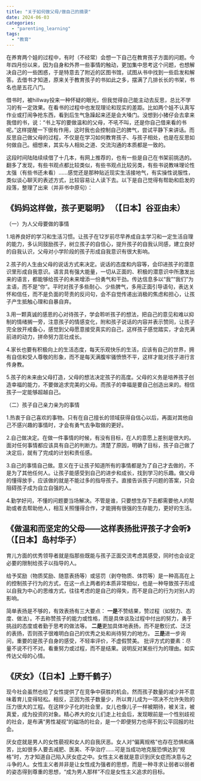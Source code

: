 ```yaml
---
title: "关于如何做父母/做自己的摘录"
date: 2024-06-03
categories: 
  - "parenting_learning"
tags: 
  - "教育"
---
```


在养育两个娃的过程中，有时（不经常）会想一下自己在教育孩子方面的问题。今年四月份以来，因为自身和外界一些事情的触动，更加集中思考这个问题，也想解决自己的一些困惑，于是特意去了附近的区图书馆，试图从书中找到一些启发和解答。去借书才知道，原来关于教育孩子的书如此之多，摆满了几排长长的书架，书名也是五花八门。

借书时，被hillway投来一种怀疑的眼光，但我觉得自己能主动去反思，总比不学习的有一定效果。在看书的过程中也发现理论和现实的差距。比如两个娃不认真写作业或打闹争抢东西，看到后生气急躁起来还是会大嗓门。没想到小猪仔会去拿来我借的书，说：“书上写的要做温和的父母，不吼不叫，还是你自己借来看的书呢。”这样提醒一下很有作用，这时我也会控制自己的脾气，尝试平静下来讲话。而反思自己做父母的过程，不仅是在学习如何教育孩子、与孩子相处，也是在反思如何做自己。细想来，其实与人相处之道、交流沟通的本质都是一致的。

这段时间陆陆续续借了十几本，有网上推荐的，也有一些是自己在书架前挑选的。翻多了发现，有些书观点都比较类似，有些书观点比较另类，有些书说教味理论性太强（有些书还未看）……感觉还是那种贴近现实生活接地气，有实操性说服性，类似谈心聊天的表述方式，比较容易让人读下去。以下是自己觉得有帮助和启发的段落，整理了出来（并非书中原句）：

## 《妈妈这样做，孩子更聪明》 （【日本】谷亚由未）

（一）为人父母要做的事情

1.培养良好的学习和生活习惯。让孩子在12岁前尽早养成自主学习和一定生活自理的能力，多认同鼓励孩子，树立孩子的自信心，提升孩子的自我认同感，建立良好的自我认识，父母对小学阶段的孩子形成自我意识有很大影响。

2.孩子的人生由父母的说话方式来决定。说话的态度和内容等，会印进孩子的潜意识里形成自我意识。语言具有强大能量，一切从正面的、积极的潜意识中所激发出来的语言，都能够给孩子的未来增添一份勇气和干劲。传达信息多以“我”“我们”为主语，而不是“你”。平时对孩子多些耐心、少些脾气，多用正面引导语句，表达关怀和信任，而不是负面的苛责的反问句，会不自觉传递出消极的焦虑和担心，让孩子产生抵触心理和自暴自弃。

3.用一颗真诚的感恩的心对待孩子，学会聆听孩子的想法，把自己的意见和难以抑制的情绪搁一旁，注意孩子的情感变化，附和孩子说话的内容并表示赞同，让孩子完全放开戒备心，感觉到父母愿意接受真实的自己，这样孩子感觉踏实，才会充满前进的动力，拼命努力茁壮成长。

4.家长也要有积极向上的生活态度，每天乐观快乐的生活，应该有自己的世界，拥有自信和受人尊敬的形象，而不是每天满腹牢骚愤愤不平，这样才能对孩子进行言传身教。

5.孩子的未来由父母打造，父母的想法决定孩子的高度。父母的义务是培养孩子创造幸福的能力，不要做追求完美的父母。而孩子的幸福是要自己创造出来的。相信孩子一定能够超越自己。

（二）孩子自己亲力亲为的事情

1.热衷于自己喜欢的事物。只有在自己擅长的领域获得自信心以后，再面对其他自己不感兴趣的事情时，才会有勇气去争取做的更好。

2.自己做决定。在做一件事情的时候，有没有目标，在人的意愿上差别是很大的。面对任何事情都应该具有自己的判断力。清楚了原因，明确了目标，孩子自己做了决定后，就有了完成的计划和责任感。

3.自己的事情自己做。意义在于让孩子知道所有的事情都是为了自己才去做的，不是为了其他任何人。让孩子能感受到自己的进步和成长，找到学习的乐趣。做父母的懂得放手，应该做的就是不能过多的指导孩子。直接告诉孩子问题的答案，只会阻碍孩子成为自立自强的人。

4.勤学好问，不懂的问题要当场解决。不管是谁，只要想生存下去都需要他人的帮助或者去帮助他人，相互关照懂得合作，才能拥有很强的生存能力，更好的生活。

## 《做温和而坚定的父母——这样表扬批评孩子才会听》（【日本】岛村华子）

育儿方面的优秀领导者就是指那些既能与孩子正面交流考虑其感受，同时也会设定必要的限制给孩子以指导的人。

给予奖励（物质奖励、随意表扬等）或惩罚（剥夺物质、体罚等）是一种高高在上的控制孩子行为的方式，在这一点上两者的本质非常相似，也是一种导致孩子形成以自我为中心的思维方式，往往考虑的是自己的得失，而不是自己的行为对别人的影响。

简单表扬是不够的，有效表扬有三大要点： **一是**不赞结果，赞过程（如努力、态度、做法）。不去称赞孩子的能力或性格，而是具体谈及过程中付出的努力，勇于挑战的态度或者勤于思考的做法等。 **二是**更加具体地表扬，而不是敷衍式、泛泛的表扬，否则孩子很难明白自己的优秀之处和尚待努力的地方。 **三是**进一步询问，重要的是孩子自身的感受，不轻率评价，不虚假赞美。 批评方式的要素：尽量不说不行不对。看重努力或过程，而不是结果。说明反对某些行为的理由。如实传达父母的心情。

## 《厌女》（【日本】上野千鹤子）

现今社会虽然也给了女性提供了在竞争中获胜的机会。然而孩子数量的减少并不意味着育儿变得轻松。相反，正因为孩子数量少，所以育儿成为一项决不允许失败的压力很大的工程。在这样少子化的社会里，女儿也像儿子一样被期待，被关注，被真爱，成为投资的对象。精心养大的女儿们走上社会后，发现眼前是一个性别歧视的社会，是布满“男性凝视”的磁场的社会，是一个即便努力也得不到公平回报的社会。

厌女症就是男人的女性藐视和女人的自我厌恶。女人对“偏离规格”也存在恐惧和痛苦，比如很多人要去减肥、医美、不孕治疗……可是当成功地克服恐惧达到“规格”时，方才知道自己陷入厌女症之中。女性主义者就是意识到厌女症而决意与之斗争的人。女性主义者并非是让女性成为强者的思想，而是一种寻求让弱者以弱者的姿态得到尊重的思想，“成为男人那样”不应是女性主义追求的目标。
